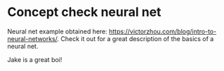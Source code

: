 # Concept check neural net 

Neural net example obtained here: https://victorzhou.com/blog/intro-to-neural-networks/.
Check it out for a great description of the basics of a neural net. 

Jake is a great boi!
